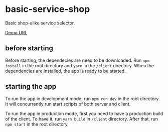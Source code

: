 # basic-service-shop

Basic shop-alike service selector.

[Demo URL](https://basic-service-shop.herokuapp.com/)

## before starting

Before starting, the dependecies are need to be downloaded. Run `npm install` in the root directory and `yarn` in the `/client` directory. When the dependencies are installed, the app is ready to be started.

## starting the app

To run the app in development mode, run `npm run dev` in the root directory. It will concurrently run start scripts of both server and client.

To run the app in production mode, first you need to have a production build of the client. To have it, run `yarn build` in `/client` directory. After that, run `npm start` in the root directory.

